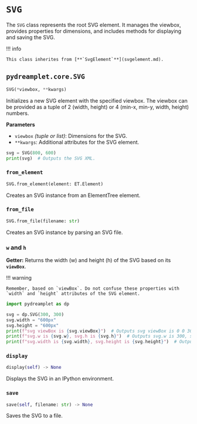 # `SVG`

The `SVG` class represents the root SVG element. It manages the viewbox, provides properties for dimensions, and includes methods for displaying and saving the SVG.

!!! info

    This class inherites from [**`SvgElement`**](svgelement.md).

## <span class=class></span>`pydreamplet.core.SVG`

```py
SVG(*viewbox, **kwargs)
```

Initializes a new SVG element with the specified viewbox. The viewbox can be provided as a tuple of 2 (width, height) or 4 (min-x, min-y, width, height) numbers.

<span class="param">**Parameters**</span>

- `viewbox` *(tuple or list)*: Dimensions for the SVG.
- `**kwargs`: Additional attributes for the SVG element.

```py
svg = SVG(800, 600)
print(svg)  # Outputs the SVG XML.
```

### <span class="meth"></span>`from_element`

```py
SVG.from_element(element: ET.Element)
```

Creates an SVG instance from an ElementTree element.

### <span class="meth"></span>`from_file`

```py
SVG.from_file(filename: str)
```

Creates an SVG instance by parsing an SVG file.

### <span class="prop"></span>`w` and `h`

**Getter:** Returns the width (w) and height (h) of the SVG based on its **`viewBox`**.

!!! warning

    Remember, based on `viewBox`. Do not confuse these properties with `width` and `height` attributes of the SVG element.


```py
import pydreamplet as dp

svg = dp.SVG(300, 300)
svg.width = "600px"
svg.height = "600px"
print(f"svg viewBox is {svg.viewBox}")  # Outputs svg viewBox is 0 0 300 300
print(f"svg.w is {svg.w}, svg.h is {svg.h}")  # Outputs svg.w is 300, svg.h is 300
print(f"svg.width is {svg.width}, svg.height is {svg.height}")  # Outputs svg.width is 600px, svg.height is 600px
```

### <span class="meth"></span>`display`

```py
display(self) -> None
```

Displays the SVG in an IPython environment.

### <span class="meth"></span>`save`

```py
save(self, filename: str) -> None
```

Saves the SVG to a file.